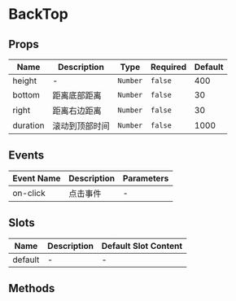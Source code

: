 # BackTop

## Props

<!-- @vuese:BackTop:props:start -->
|Name|Description|Type|Required|Default|
|---|---|---|---|---|
|height|-|`Number`|`false`|400|
|bottom|距离底部距离|`Number`|`false`|30|
|right|距离右边距离|`Number`|`false`|30|
|duration|滚动到顶部时间|`Number`|`false`|1000|
<!-- @vuese:BackTop:props:end -->





## Events

<!-- @vuese:BackTop:events:start -->
|Event Name|Description|Parameters|
|---|---|---|
|on-click|点击事件|-|
<!-- @vuese:BackTop:events:end -->





## Slots

<!-- @vuese:BackTop:slots:start -->
|Name|Description|Default Slot Content|
|---|---|---|
|default|-|-|
<!-- @vuese:BackTop:slots:end -->





## Methods

<!-- @vuese:BackTop:methods:start -->
<!-- @vuese:BackTop:methods:end -->